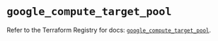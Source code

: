 # `google_compute_target_pool`

Refer to the Terraform Registry for docs: [`google_compute_target_pool`](https://registry.terraform.io/providers/hashicorp/google/6.31.0/docs/resources/compute_target_pool).
